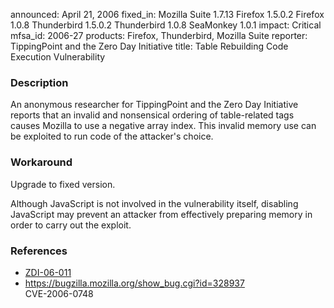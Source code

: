 announced: April 21, 2006
fixed_in: Mozilla Suite 1.7.13
          Firefox 1.5.0.2
          Firefox 1.0.8
          Thunderbird 1.5.0.2
          Thunderbird 1.0.8
          SeaMonkey 1.0.1
impact: Critical
mfsa_id: 2006-27
products: Firefox, Thunderbird, Mozilla Suite
reporter: TippingPoint and the Zero Day Initiative
title: Table Rebuilding Code Execution Vulnerability

<h3>Description</h3>

<p>An anonymous researcher for TippingPoint and the Zero Day Initiative reports
that an invalid and nonsensical ordering of table-related tags causes Mozilla
to use a negative array index. This invalid memory use can be exploited to run
code of the attacker's choice.</p>

<h3>Workaround</h3>

<p>Upgrade to fixed version.</p>

<p>Although JavaScript is not involved in
the vulnerability itself, disabling JavaScript may prevent an attacker
from effectively preparing memory in order to carry out the exploit.</p>

<h3>References</h3>

<ul>
<li><a class="ex-ref" href="http://www.zerodayinitiative.com/advisories/ZDI-06-011.html"> ZDI-06-011</a></li>
<li><a href="https://bugzilla.mozilla.org/show_bug.cgi?id=328937">
https://bugzilla.mozilla.org/show_bug.cgi?id=328937</a><br/>
CVE-2006-0748</li>
</ul>



